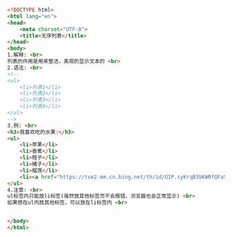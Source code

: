 
<BlogInfo title="17.无序列表" author="白日梦想猿" pv=0 read_times=0 pre_cost_time=0分29秒 category="html5学习" tag_list="['html5学习']" create_time="2020.07.14 17:41:24" update_time="2020.07.14 17:52:12" />

```html
<!DOCTYPE html>
<html lang="en">
<head>
    <meta charset="UTF-8">
    <title>无序列表</title>
</head>
<body>
1.解释: <br>
列表的作用是用来整洁，美观的显示文本的 <br>
2.语法: <br>
<!--
<ul>
    <li>列表1</li>
    <li>列表2</li>
    <li>列表3</li>
    <li>列表4</li>
</ul>
-->
3.例: <br>
<h3>我喜欢吃的水果:</h3>
<ul>
    <li>苹果</li>
    <li>香蕉</li>
    <li>橙子</li>
    <li>橘子</li>
    <li>榴莲</li>
    <li><a href="https://tse2-mm.cn.bing.net/th/id/OIP.syKrqB3bKWRfQFaSvPA21wHaHW?w=179&h=180&c=7&o=5&dpr=1.12&pid=1.7">西瓜</a></li>
</ul>
4.注意: <br>
ul标签内只能放li标签(虽然放其他标签页不会报错，浏览器也会正常显示) <br>
如果想在ul内放其他标签，可以放在li标签内 <br>


</body>
</html>
```
